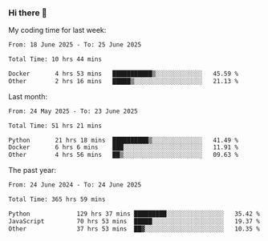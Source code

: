 ### Hi there 👋

My coding time for last week:

<!--START_SECTION:week-->

```txt
From: 18 June 2025 - To: 25 June 2025

Total Time: 10 hrs 44 mins

Docker       4 hrs 53 mins   ███████████▒░░░░░░░░░░░░░   45.59 %
Other        2 hrs 16 mins   █████▒░░░░░░░░░░░░░░░░░░░   21.13 %
```

<!--END_SECTION:week-->

Last month:

<!--START_SECTION:month-->

```txt
From: 24 May 2025 - To: 23 June 2025

Total Time: 51 hrs 21 mins

Python       21 hrs 18 mins  ██████████▒░░░░░░░░░░░░░░   41.49 %
Docker       6 hrs 6 mins    ███░░░░░░░░░░░░░░░░░░░░░░   11.91 %
Other        4 hrs 56 mins   ██▒░░░░░░░░░░░░░░░░░░░░░░   09.63 %
```

<!--END_SECTION:month-->

The past year:

<!--START_SECTION:year-->

```txt
From: 24 June 2024 - To: 24 June 2025

Total Time: 365 hrs 59 mins

Python             129 hrs 37 mins █████████░░░░░░░░░░░░░░░░   35.42 %
JavaScript         70 hrs 53 mins  █████░░░░░░░░░░░░░░░░░░░░   19.37 %
Other              37 hrs 53 mins  ██▓░░░░░░░░░░░░░░░░░░░░░░   10.35 %
```

<!--END_SECTION:year-->
